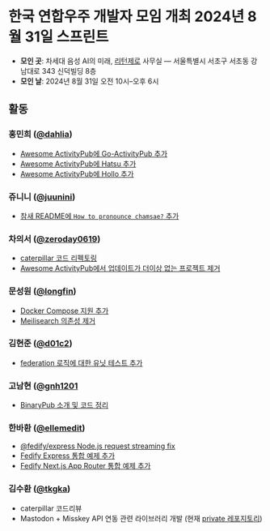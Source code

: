 한국 연합우주 개발자 모임 개최 2024년 8월 31일 스프린트
=======================================================

 -  **모인 곳**: 차세대 음성 AI의 미래, [리턴제로] 사무실
    — 서울특별시 서초구 서초동 강남대로 343 신덕빌딩 8층
 -  **모인 날**: 2024년 8월 31일 오전 10시–오후 6시

[리턴제로]: https://www.rtzr.ai/


활동
----

### 홍민희 ([@dahlia](https://github.com/dahlia))

 -  [Awesome ActivityPub에 Go-ActivityPub 추가](https://github.com/BasixKOR/awesome-activitypub/pull/53)
 -  [Awesome ActivityPub에 Hatsu 추가](https://github.com/BasixKOR/awesome-activitypub/pull/54)
 -  [Awesome ActivityPub에 Hollo 추가](https://github.com/BasixKOR/awesome-activitypub/pull/55)

### 쥬니니 ([@juunini](https://github.com/juunini))

- [참새 README에 `How to pronounce chamsae?` 추가](https://github.com/pbzweihander/chamsae/pull/37)

### 차의서 ([@zeroday0619](https://github.com/zeroday0619))

- [caterpillar 코드 리펙토링](https://github.com/gnh1201/caterpillar/pull/45)
- [Awesome ActivityPub에서 업데이트가 더이상 없는 프로젝트 제거](https://github.com/BasixKOR/awesome-activitypub/pull/50)

### 문성원 ([@longfin](https://github.com/longfin))

 -  [Docker Compose 지원 추가](https://github.com/dahlia/hollo/pull/16)
 -  [Meilisearch 의존성 제거](https://github.com/dahlia/hollo/pull/19)

### 김현준 ([@d01c2](https://github.com/d01c2))

 -  [federation 로직에 대한 유닛 테스트 추가](https://github.com/dahlia/hollo/pull/18)

### 고남현 ([@gnh1201](https;//github.com/gnh1201)

 - [BinaryPub 소개 및 코드 정리](https;//github.com/gnh1201/BinaryPub)

### 한바환 ([@ellemedit](https://github.com/ellemedit))

- [@fedify/express Node.js request streaming fix](https://github.com/dahlia/fedify-express/pull/1)
- [Fedify Express 통합 예제 추가](https://github.com/dahlia/fedify/pull/128)
- [Fedify Next.js App Router 통합 예제 추가](https://github.com/dahlia/fedify/pull/130)

### 김수환 ([@tkgka](https;//github.com/tkgka))
- caterpillar 코드리뷰
- Mastodon + Misskey API 연동 관련 라이브러리 개발 (현재 [private 레포지토리](https://github.com/nazku-com))
